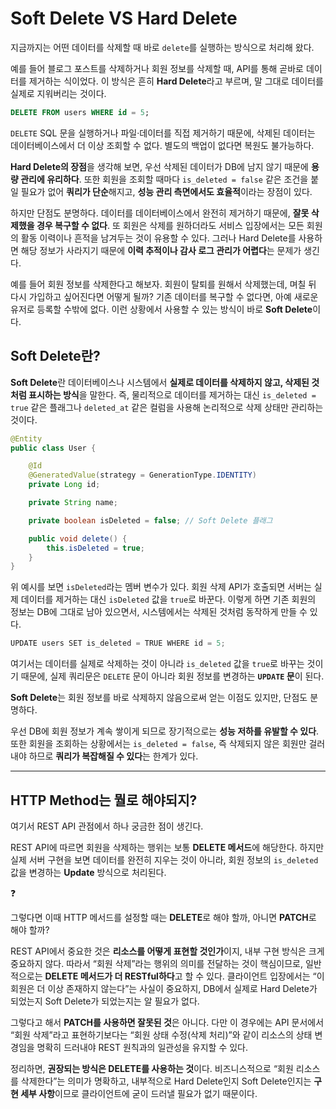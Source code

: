 # Soft Delete VS Hard Delete
지금까지는 어떤 데이터를 삭제할 때 바로 `delete`를 실행하는 방식으로 처리해 왔다. 

예를 들어 블로그 포스트를 삭제하거나 회원 정보를 삭제할 때, API를 통해 곧바로 데이터를 제거하는 식이었다. 이 방식은 흔히 **Hard Delete**라고 부르며, 말 그대로 데이터를 실제로 지워버리는 것이다.

```sql
DELETE FROM users WHERE id = 5;
```

`DELETE` SQL 문을 실행하거나 파일·데이터를 직접 제거하기 때문에, 삭제된 데이터는 데이터베이스에서 더 이상 조회할 수 없다. 별도의 백업이 없다면 복원도 불가능하다.

**Hard Delete의 장점**을 생각해 보면, 우선 삭제된 데이터가 DB에 남지 않기 때문에 **용량 관리에 유리하다**. 또한 회원을 조회할 때마다 `is_deleted = false` 같은 조건을 붙일 필요가 없어 **쿼리가 단순**해지고, **성능 관리 측면에서도 효율적**이라는 장점이 있다.

하지만 단점도 분명하다. 데이터를 데이터베이스에서 완전히 제거하기 때문에, **잘못 삭제했을 경우 복구할 수 없다**. 또 회원은 삭제를 원하더라도 서비스 입장에서는 모든 회원의 활동 이력이나 흔적을 남겨두는 것이 유용할 수 있다. 그러나 Hard Delete를 사용하면 해당 정보가 사라지기 때문에 **이력 추적이나 감사 로그 관리가 어렵다**는 문제가 생긴다.

예를 들어 회원 정보를 삭제한다고 해보자. 회원이 탈퇴를 원해서 삭제했는데, 며칠 뒤 다시 가입하고 싶어진다면 어떻게 될까? 기존 데이터를 복구할 수 없다면, 아예 새로운 유저로 등록할 수밖에 없다. 이런 상황에서 사용할 수 있는 방식이 바로 **Soft Delete**이다.


## Soft Delete란?

**Soft Delete**란 데이터베이스나 시스템에서 **실제로 데이터를 삭제하지 않고, 삭제된 것처럼 표시하는 방식**을 말한다. 즉, 물리적으로 데이터를 제거하는 대신 `is_deleted = true` 같은 플래그나 `deleted_at` 같은 컬럼을 사용해 논리적으로 삭제 상태만 관리하는 것이다.

```java
@Entity
public class User {

    @Id
    @GeneratedValue(strategy = GenerationType.IDENTITY)
    private Long id;

    private String name;

    private boolean isDeleted = false; // Soft Delete 플래그

    public void delete() {
        this.isDeleted = true;
    }
}
```

위 예시를 보면 `isDeleted`라는 멤버 변수가 있다. 회원 삭제 API가 호출되면 서버는 실제 데이터를 제거하는 대신 `isDeleted` 값을 `true`로 바꾼다. 이렇게 하면 기존 회원의 정보는 DB에 그대로 남아 있으면서, 시스템에서는 삭제된 것처럼 동작하게 만들 수 있다.

```java
UPDATE users SET is_deleted = TRUE WHERE id = 5;
```

여기서는 데이터를 실제로 삭제하는 것이 아니라 `is_deleted` 값을 `true`로 바꾸는 것이기 때문에, 실제 쿼리문은 `DELETE` 문이 아니라 회원 정보를 변경하는 **`UPDATE` 문**이 된다.

**Soft Delete**는 회원 정보를 바로 삭제하지 않음으로써 얻는 이점도 있지만, 단점도 분명하다.

우선 DB에 회원 정보가 계속 쌓이게 되므로 장기적으로는 **성능 저하를 유발할 수 있다**. 또한 회원을 조회하는 상황에서는 `is_deleted = false`, 즉 삭제되지 않은 회원만 걸러내야 하므로 **쿼리가 복잡해질 수 있다**는 한계가 있다.

---

## HTTP Method는 뭘로 해야되지?

여기서 REST API 관점에서 하나 궁금한 점이 생긴다.

REST API에 따르면 회원을 삭제하는 행위는 보통 **DELETE 메서드**에 해당한다. 하지만 실제 서버 구현을 보면 데이터를 완전히 지우는 것이 아니라, 회원 정보의 `is_deleted` 값을 변경하는 **Update** 방식으로 처리된다.

<aside>
❓

그렇다면 이때 HTTP 메서드를 설정할 때는 **DELETE**로 해야 할까, 아니면 **PATCH**로 해야 할까?

</aside>

REST API에서 중요한 것은 **리소스를 어떻게 표현할 것인가**이지, 내부 구현 방식은 크게 중요하지 않다. 따라서 “회원 삭제”라는 행위의 의미를 전달하는 것이 핵심이므로, 일반적으로는 **DELETE 메서드가 더 RESTful하다**고 할 수 있다. 클라이언트 입장에서는 “이 회원은 더 이상 존재하지 않는다”는 사실이 중요하지, DB에서 실제로 Hard Delete가 되었는지 Soft Delete가 되었는지는 알 필요가 없다.

그렇다고 해서 **PATCH를 사용하면 잘못된 것**은 아니다. 다만 이 경우에는 API 문서에서 “회원 삭제”라고 표현하기보다는 “회원 상태 수정(삭제 처리)”와 같이 리소스의 상태 변경임을 명확히 드러내야 REST 원칙과의 일관성을 유지할 수 있다.

정리하면, **권장되는 방식은 DELETE를 사용하는 것**이다. 비즈니스적으로 “회원 리소스를 삭제한다”는 의미가 명확하고, 내부적으로 Hard Delete인지 Soft Delete인지는 **구현 세부 사항**이므로 클라이언트에 굳이 드러낼 필요가 없기 때문이다.